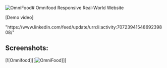 ![OmniFood](https://github.com/Ayman-Sedik/Omnifood-Project/assets/87248906/ccf45f88-fafa-4d11-b4a2-61dcfaf3912e)# Omnifood
Responsive Real-World Website
<p>[Demo video]</p> "https://www.linkedin.com/feed/update/urn:li:activity:7072394154869239808/"

## Screenshots:

[![Omnifood][[![OmniFood](https://github.com/Ayman-Sedik/Omnifood-Project/assets/87248906/dac5bbca-e629-4066-8e43-37be926f1857)]]]
